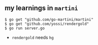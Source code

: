 my learnings in `martini`
---

~~~
$ go get "github.com/go-martini/martini"
$ go get "github.com/yossi/rendergold"
$ go run server.go
~~~

* `rendergold` needs `hg`
